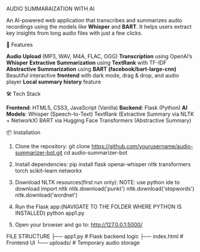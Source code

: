 AUDIO SUMMARAIZATION WITH AI

An AI-powered web application that transcribes and summarizes audio recordings using the  models like **Whisper** and **BART**. It helps users extract key insights from long audio files with just a few clicks.

🚀 Features

 **Audio Upload** (MP3, WAV, M4A, FLAC, OGG)
 **Transcription** using OpenAI’s **Whisper**
 **Extractive Summarization** using **TextRank** with TF-IDF
 **Abstractive Summarization** using **BART (facebook/bart-large-cnn)**
 Beautiful interactive **frontend** with dark mode, drag & drop, and audio player
 **Local summary history** feature

 🛠️ Tech Stack

**Frontend**: HTML5, CSS3, JavaScript (Vanilla)
 **Backend**: Flask (Python)
 **AI Models**:
   Whisper (Speech-to-Text)
   TextRank (Extractive Summary via NLTK + NetworkX)
   BART via Hugging Face Transformers (Abstractive Summary)

   📦 Installation

1. Clone the repository:
git clone https://github.com/yourusername/audio-summarizer-bot.git
cd audio-summarizer-bot

2. Install dependencies:
pip install flask openai-whisper nltk transformers torch scikit-learn networkx

3. Download NLTK resources(first run only):
   NOTE: use python ide to download 
import nltk
nltk.download('punkt')
nltk.download('stopwords')
nltk.download('wordnet')

4. Run the Flask app:(NAVIGATE TO THE FOLDER WHERE PYTHON IS INSTALLED)
python app1.py

5. Open your browser and go to:
   http://127.0.0.1:5000/



FILE STRUCTURE
├── app1.py              # Flask backend logic
├── index.html           # Frontend UI
└── uploads/             # Temporary audio storage


